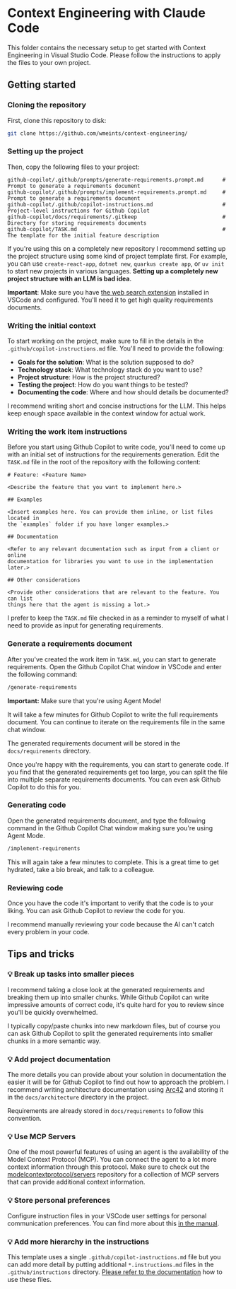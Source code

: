 # Context Engineering with Claude Code

This folder contains the necessary setup to get started with Context Engineering in
Visual Studio Code. Please follow the instructions to apply the files to your own
project.

## Getting started

### Cloning the repository

First, clone this repository to disk:

```bash
git clone https://github.com/wmeints/context-engineering/
```

### Setting up the project

Then, copy the following files to your project:

```text
github-copilot/.github/prompts/generate-requirements.prompt.md      # Prompt to generate a requirements document
github-copilot/.github/prompts/implement-requirements.prompt.md     # Prompt to generate a requirements document
github-copilot/.github/copilot-instructions.md                      # Project-level instructions for Github Copilot
github-copilot/docs/requirements/.gitkeep                           # Directory for storing requirements documents
github-copilot/TASK.md                                              # The template for the initial feature description
```

If you're using this on a completely new repository I recommend setting up the
project structure using some kind of project template first. For example, you
can use `create-react-app`, `dotnet new`, `quarkus create app`, or `uv init`
to start new projects in various languages. **Setting up a completely new
project structure with an LLM is bad idea**.

**Important**: Make sure you have
[the web search extension](https://marketplace.visualstudio.com/items?itemName=ms-vscode.vscode-websearchforcopilot)
installed in VSCode and configured. You'll need it to get high quality requirements
documents.

### Writing the initial context

To start working on the project, make sure to fill in the details in the
`.github/copilot-instructions.md` file. You'll need to provide the following:

- **Goals for the solution**: What is the solution supposed to do?
- **Technology stack**: What technology stack do you want to use?
- **Project structure**: How is the project structured?
- **Testing the project**: How do you want things to be tested?
- **Documenting the code**: Where and how should details be documented?

I recommend writing short and concise instructions for the LLM. This helps
keep enough space available in the context window for actual work.

### Writing the work item instructions

Before you start using Github Copilot to write code, you'll need to come up with an
initial set of instructions for the requirements generation. Edit the `TASK.md` file in
the root of the repository with the following content:

```text
# Feature: <Feature Name>

<Describe the feature that you want to implement here.>

## Examples

<Insert examples here. You can provide them inline, or list files located in
the `examples` folder if you have longer examples.>

## Documentation

<Refer to any relevant documentation such as input from a client or online
documentation for libraries you want to use in the implementation later.>

## Other considerations

<Provide other considerations that are relevant to the feature. You can list
things here that the agent is missing a lot.>
```

I prefer to keep the `TASK.md` file checked in as a reminder to myself of what
I need to provide as input for generating requirements.

### Generate a requirements document

After you've created the work item in `TASK.md`, you can start to generate requirements.
Open the Github Copilot Chat window in VSCode and enter the following command:

```bash
/generate-requirements
```

**Important:** Make sure that you're using Agent Mode!

It will take a few minutes for Github Copilot to write the full requirements document.
You can continue to iterate on the requirements file in the same chat window.

The generated requirements document will be stored in the `docs/requirements`
directory.

Once you're happy with the requirements, you can start to generate code. If you find that
the generated requirements get too large, you can split the file into multiple separate
requirements documents. You can even ask Github Copilot to do this for you.

### Generating code

Open the generated requirements document, and type the following command in the Github
Copilot Chat window making sure you're using Agent Mode.

```bash
/implement-requirements
```

This will again take a few minutes to complete. This is a great time to get
hydrated, take a bio break, and talk to a colleague.

### Reviewing code

Once you have the code it's important to verify that the code is to your liking.
You can ask Github Copilot to review the code for you.

I recommend manually reviewing your code because the AI can't catch every
problem in your code.

## Tips and tricks

### :bulb: Break up tasks into smaller pieces

I recommend taking a close look at the generated requirements and breaking them
up into smaller chunks. While Github Copilot can write impressive amounts of
correct code, it's quite hard for you to review since you'll be quickly overwhelmed.

I typically copy/paste chunks into new markdown files, but of course you can
ask Github Copilot to split the generated requirements into smaller chunks in a
more semantic way.

### :bulb: Add project documentation

The more details you can provide about your solution in documentation the
easier it will be for Github Copilot to find out how to approach the problem. I
recommend writing architecture documentation using
[Arc42](https://docs.arc42.org/home/) and storing it in the `docs/architecture`
directory in the project.

Requirements are already stored in `docs/requirements` to follow this
convention.

### :bulb: Use MCP Servers

One of the most powerful features of using an agent is the availability of the
Model Context Protocol (MCP). You can connect the agent to a lot more
context information through this protocol. Make sure to check out
the [modelcontextprotocol/servers](https://github.com/modelcontextprotocol/servers)
repository for a collection of MCP servers that can provide additional
context information.

### :bulb: Store personal preferences

Configure instruction files in your VSCode user settings for personal communication preferences.
You can find more about this [in the manual](https://code.visualstudio.com/docs/copilot/copilot-customization#_specify-custom-instructions-in-settings).

### :bulb: Add more hierarchy in the instructions

This template uses a single `.github/copilot-instructions.md` file but you can add more
detail by putting additional `*.instructions.md` files in the `.github/instructions` directory.
[Please refer to the documentation](https://code.visualstudio.com/docs/copilot/copilot-customization#_use-instructionsmd-files)
how to use these files.
